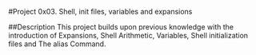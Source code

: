 #Project 0x03. Shell, init files, variables and expansions

##Description This project builds upon previous knowledge with the introduction of Expansions, Shell Arithmetic, Variables, Shell initialization files and The alias Command.

